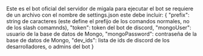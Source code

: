 Este es el bot oficial del servidor de migala
para ejecutar el bot se requiere de un archivo con el nombre de settings.json
este debe incluir:
{
  "prefix": string de caracteres (este define el prefijo de los comandos normales, no de los slash comamnds),
  "token": token del bot de discord,
  "mongoUser": usuario de la base de datos de Mongo,
  "mongoPassword": contraseña de la base de datos de Mongo,
  "dev_ids": lista de ids de discord de los desarrolladores, o admins del bot
}
